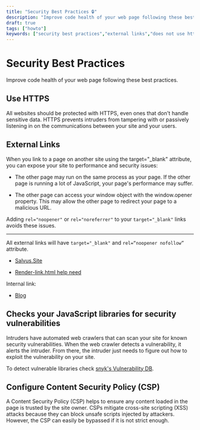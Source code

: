 ```yaml
---
title: "Security Best Practices 🔒"
description: "Improve code health of your web page following these best practices. Prevent security vulnerabilities"
draft: true
tags: ["howto"]
keywords: ["security best practices","external links","does not use https","links to cross-origin destinations are unsafe","includes front-end JavaScript libraries with known security vulnerabilities","ensure CSP is effective against XSS attacks","Content Security Policy","csp"]
---
```


# Security Best Practices

Improve code health of your web page following these best practices.

## Use HTTPS

All websites should be protected with HTTPS, even ones that don't handle sensitive data. HTTPS prevents intruders from tampering with or passively listening in on the communications between your site and your users.

## External Links

When you link to a page on another site using the target="_blank" attribute, you can expose your site to performance and security issues:

- The other page may run on the same process as your page. If the other page is running a lot of JavaScript, your page's performance may suffer.

- The other page can access your window object with the window.opener property. This may allow the other page to redirect your page to a malicious URL.

Adding `rel="noopener"` or `rel="noreferrer"` to your `target="_blank"` links avoids these issues.

---

All external links will have `target="_blank"` and `rel=“noopener nofollow”` attribute.

- [Salvus.Site](https://salvus.site)

- [Render-link.html help need](https://discourse.gohugo.io/t/render-link-html-help-need/30006/3)

Internal link:

- [Blog](/blog/)

## Checks your JavaScript libraries for security vulnerabilities

Intruders have automated web crawlers that can scan your site for known security vulnerabilities. When the web crawler detects a vulnerability, it alerts the intruder. From there, the intruder just needs to figure out how to exploit the vulnerability on your site.

To detect vulnerable libraries check [snyk's Vulnerability DB](https://snyk.io/vuln?packageManager=all).

## Configure Content Security Policy (CSP)

A Content Security Policy (CSP) helps to ensure any content loaded in the page is trusted by the site owner. CSPs mitigate cross-site scripting (XSS) attacks because they can block unsafe scripts injected by attackers. However, the CSP can easily be bypassed if it is not strict enough.

